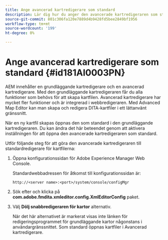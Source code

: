 ```yaml
---
title: Ange avancerad kartredigerare som standard
description: Lär dig hur du anger den avancerade kartredigeraren som standard
source-git-commit: 801c306fa120e7889d4b9428fd5bee2849bf1956
workflow-type: tm+mt
source-wordcount: '199'
ht-degree: 0%

---
```



# Ange avancerad kartredigerare som standard {#id181AI0003PN}

AEM innehåller en grundläggande kartredigerare och en avancerad kartredigerare. Med den grundläggande kartredigeraren får du alla funktioner som behövs för att skapa kartfilen. Avancerad kartredigerare har mycket fler funktioner och är integrerad i webbredigeraren. Med Advanced Map Editor kan man skapa och redigera DITA-kartfiler i ett lättanvänt gränssnitt.

När en ny kartfil skapas öppnas den som standard i den grundläggande kartredigeraren. Du kan ändra det här beteendet genom att aktivera inställningen för att öppna den avancerade kartredigeraren som standard.

Utför följande steg för att göra den avancerade kartredigeraren till standardredigerare för kartfilerna:

1. Öppna konfigurationssidan för Adobe Experience Manager Web Console.

   Standardwebbadressen för åtkomst till konfigurationssidan är:

   ```http
   http://<server name>:<port>/system/console/configMgr
   ```

1. Sök efter och klicka på **com.adobe.fmdita.xmleditor.config.XmlEditorConfig** paket.

1. Välj **Dölj snabbredigeraren för kartor** alternativ.

   När det här alternativet är markerat visas inte länken för redigeringsprogrammet för grundläggande kartor någonstans i användargränssnittet. Som standard öppnas kartfiler i Avancerad kartredigerare.


